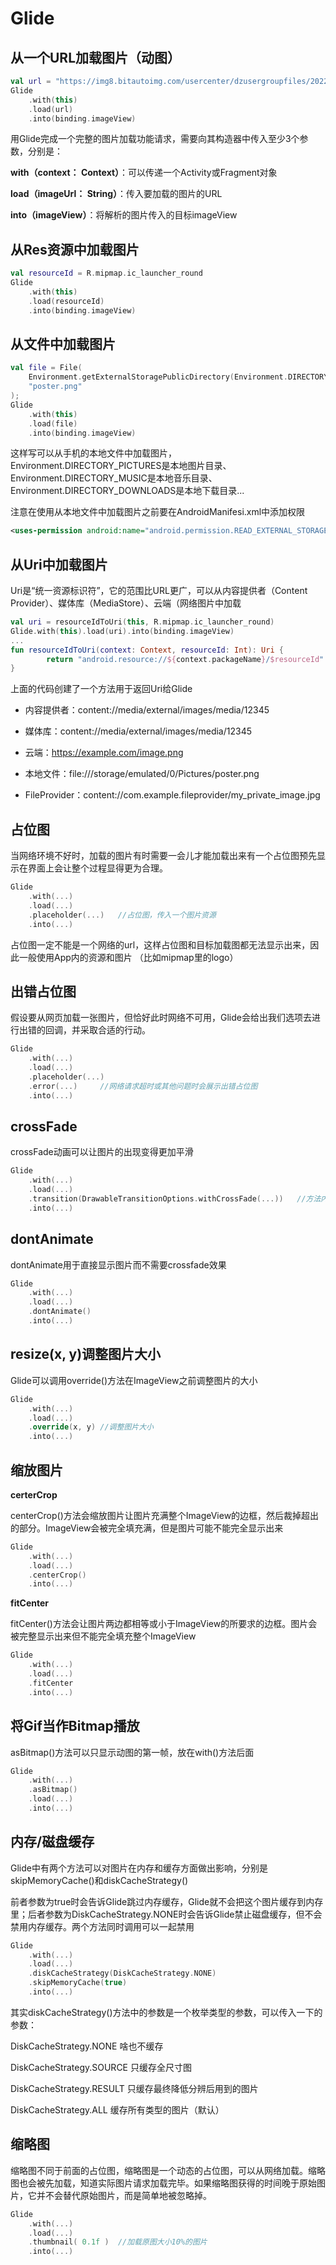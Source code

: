 # Glide

## 从一个URL加载图片（动图）

```kotlin
val url = "https://img8.bitautoimg.com/usercenter/dzusergroupfiles/2022/08/15/w800_yichecar_5b549cb62c19480594038d2aefcd27f0.jpg.webp"
Glide
    .with(this)
    .load(url)
    .into(binding.imageView)
```

用Glide完成一个完整的图片加载功能请求，需要向其构造器中传入至少3个参数，分别是：

**with（context： Context）**：可以传递一个Activity或Fragment对象

**load（imageUrl： String）**：传入要加载的图片的URL

**into（imageView）**：将解析的图片传入的目标imageView

## 从Res资源中加载图片

```kotlin
val resourceId = R.mipmap.ic_launcher_round
Glide
    .with(this)
    .load(resourceId)
    .into(binding.imageView)
```

## 从文件中加载图片                                                                              

```kotlin
val file = File(
    Environment.getExternalStoragePublicDirectory(Environment.DIRECTORY_PICTURES),
    "poster.png"
);
Glide
    .with(this)
    .load(file)
    .into(binding.imageView)
```

这样写可以从手机的本地文件中加载图片，Environment.DIRECTORY_PICTURES是本地图片目录、Environment.DIRECTORY_MUSIC是本地音乐目录、Environment.DIRECTORY_DOWNLOADS是本地下载目录...

注意在使用从本地文件中加载图片之前要在AndroidManifesi.xml中添加权限

```xml
<uses-permission android:name="android.permission.READ_EXTERNAL_STORAGE"/>
```

## 从Uri中加载图片

Uri是“统一资源标识符”，它的范围比URL更广，可以从内容提供者（Content Provider）、媒体库（MediaStore）、云端（网络图片中加载

```kotlin
val uri = resourceIdToUri(this, R.mipmap.ic_launcher_round)
Glide.with(this).load(uri).into(binding.imageView)
...
fun resourceIdToUri(context: Context, resourceId: Int): Uri {
        return "android.resource://${context.packageName}/$resourceId".toUri()
}
```

上面的代码创建了一个方法用于返回Uri给Glide

- 内容提供者：content://media/external/images/media/12345

- 媒体库：content://media/external/images/media/12345

- 云端：https://example.com/image.png

- 本地文件：file:///storage/emulated/0/Pictures/poster.png

- FileProvider：content://com.example.fileprovider/my_private_image.jpg

## 占位图

当网络环境不好时，加载的图片有时需要一会儿才能加载出来有一个占位图预先显示在界面上会让整个过程显得更为合理。

```kotlin
Glide
	.with(...)
	.load(...)
	.placeholder(...)	//占位图，传入一个图片资源
	.into(...)
```

占位图一定不能是一个网络的url，这样占位图和目标加载图都无法显示出来，因此一般使用App内的资源和图片
（比如mipmap里的logo）

## 出错占位图

假设要从网页加载一张图片，但恰好此时网络不可用，Glide会给出我们选项去进行出错的回调，并采取合适的行动。

```kotlin
Glide
	.with(...)
	.load(...)
	.placeholder(...)
	.error(...)		//网络请求超时或其他问题时会展示出错占位图
	.into(...)
```

## **crossFade**

crossFade动画可以让图片的出现变得更加平滑

```kotlin
Glide
	.with(...)
	.load(...)
	.transition(DrawableTransitionOptions.withCrossFade(...))	//方法内可以传入一个以毫秒为单位的出现时间，默认为300毫秒
	.into(...)
```

## dontAnimate

dontAnimate用于直接显示图片而不需要crossfade效果

```Kotlin
Glide
	.with(...)
	.load(...)
	.dontAnimate()
	.into(...)
```

## resize(x, y)调整图片大小

Glide可以调用override()方法在ImageView之前调整图片的大小

```kotlin
Glide
	.with(...)
	.load(...)
	.override(x, y) //调整图片大小
	.into(...)
```

## 缩放图片

**certerCrop**

centerCrop()方法会缩放图片让图片充满整个ImageView的边框，然后裁掉超出的部分。ImageView会被完全填充满，但是图片可能不能完全显示出来

```kotlin
Glide
	.with(...)
	.load(...)
	.centerCrop() 
	.into(...)
```

**fitCenter**

fitCenter()方法会让图片两边都相等或小于ImageView的所要求的边框。图片会被完整显示出来但不能完全填充整个ImageView

```kotlin
Glide
	.with(...)
	.load(...)
	.fitCenter
	.into(...)
```

## 将Gif当作Bitmap播放

asBitmap()方法可以只显示动图的第一帧，放在with()方法后面

```kotlin
Glide
	.with(...)
	.asBitmap()
	.load(...)
	.into(...)
```

## 内存/磁盘缓存

Glide中有两个方法可以对图片在内存和缓存方面做出影响，分别是skipMemoryCache()和diskCacheStrategy()

前者参数为true时会告诉Glide跳过内存缓存，Glide就不会把这个图片缓存到内存里；后者参数为DiskCacheStrategy.NONE时会告诉Glide禁止磁盘缓存，但不会禁用内存缓存。两个方法同时调用可以一起禁用

```kotlin
Glide
	.with(...)
	.load(...)
	.diskCacheStrategy(DiskCacheStrategy.NONE)
	.skipMemoryCache(true)
	.into(...)
```

其实diskCacheStrategy()方法中的参数是一个枚举类型的参数，可以传入一下的参数：

DiskCacheStrategy.NONE 啥也不缓存

DiskCacheStrategy.SOURCE 只缓存全尺寸图

DiskCacheStrategy.RESULT 只缓存最终降低分辨后用到的图片

DiskCacheStrategy.ALL 缓存所有类型的图片（默认）

## 缩略图

缩略图不同于前面的占位图，缩略图是一个动态的占位图，可以从网络加载。缩略图也会被先加载，知道实际图片请求加载完毕。如果缩略图获得的时间晚于原始图片，它并不会替代原始图片，而是简单地被忽略掉。

```kotlin
Glide
	.with(...)
	.load(...)
	.thumbnail( 0.1f ) 	//加载原图大小10%的图片
	.into(...)
```

